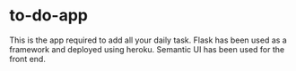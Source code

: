# to-do-app

This is the app required to add all your daily task.
Flask has been used as a framework and deployed using heroku.
Semantic UI has been used for the front end.
